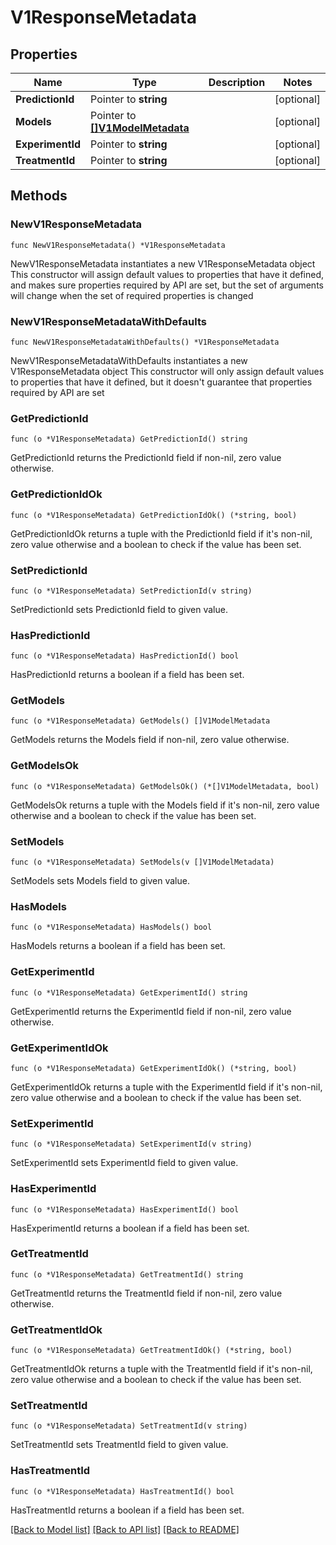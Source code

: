 # V1ResponseMetadata

## Properties

Name | Type | Description | Notes
------------ | ------------- | ------------- | -------------
**PredictionId** | Pointer to **string** |  | [optional] 
**Models** | Pointer to [**[]V1ModelMetadata**](V1ModelMetadata.md) |  | [optional] 
**ExperimentId** | Pointer to **string** |  | [optional] 
**TreatmentId** | Pointer to **string** |  | [optional] 

## Methods

### NewV1ResponseMetadata

`func NewV1ResponseMetadata() *V1ResponseMetadata`

NewV1ResponseMetadata instantiates a new V1ResponseMetadata object
This constructor will assign default values to properties that have it defined,
and makes sure properties required by API are set, but the set of arguments
will change when the set of required properties is changed

### NewV1ResponseMetadataWithDefaults

`func NewV1ResponseMetadataWithDefaults() *V1ResponseMetadata`

NewV1ResponseMetadataWithDefaults instantiates a new V1ResponseMetadata object
This constructor will only assign default values to properties that have it defined,
but it doesn't guarantee that properties required by API are set

### GetPredictionId

`func (o *V1ResponseMetadata) GetPredictionId() string`

GetPredictionId returns the PredictionId field if non-nil, zero value otherwise.

### GetPredictionIdOk

`func (o *V1ResponseMetadata) GetPredictionIdOk() (*string, bool)`

GetPredictionIdOk returns a tuple with the PredictionId field if it's non-nil, zero value otherwise
and a boolean to check if the value has been set.

### SetPredictionId

`func (o *V1ResponseMetadata) SetPredictionId(v string)`

SetPredictionId sets PredictionId field to given value.

### HasPredictionId

`func (o *V1ResponseMetadata) HasPredictionId() bool`

HasPredictionId returns a boolean if a field has been set.

### GetModels

`func (o *V1ResponseMetadata) GetModels() []V1ModelMetadata`

GetModels returns the Models field if non-nil, zero value otherwise.

### GetModelsOk

`func (o *V1ResponseMetadata) GetModelsOk() (*[]V1ModelMetadata, bool)`

GetModelsOk returns a tuple with the Models field if it's non-nil, zero value otherwise
and a boolean to check if the value has been set.

### SetModels

`func (o *V1ResponseMetadata) SetModels(v []V1ModelMetadata)`

SetModels sets Models field to given value.

### HasModels

`func (o *V1ResponseMetadata) HasModels() bool`

HasModels returns a boolean if a field has been set.

### GetExperimentId

`func (o *V1ResponseMetadata) GetExperimentId() string`

GetExperimentId returns the ExperimentId field if non-nil, zero value otherwise.

### GetExperimentIdOk

`func (o *V1ResponseMetadata) GetExperimentIdOk() (*string, bool)`

GetExperimentIdOk returns a tuple with the ExperimentId field if it's non-nil, zero value otherwise
and a boolean to check if the value has been set.

### SetExperimentId

`func (o *V1ResponseMetadata) SetExperimentId(v string)`

SetExperimentId sets ExperimentId field to given value.

### HasExperimentId

`func (o *V1ResponseMetadata) HasExperimentId() bool`

HasExperimentId returns a boolean if a field has been set.

### GetTreatmentId

`func (o *V1ResponseMetadata) GetTreatmentId() string`

GetTreatmentId returns the TreatmentId field if non-nil, zero value otherwise.

### GetTreatmentIdOk

`func (o *V1ResponseMetadata) GetTreatmentIdOk() (*string, bool)`

GetTreatmentIdOk returns a tuple with the TreatmentId field if it's non-nil, zero value otherwise
and a boolean to check if the value has been set.

### SetTreatmentId

`func (o *V1ResponseMetadata) SetTreatmentId(v string)`

SetTreatmentId sets TreatmentId field to given value.

### HasTreatmentId

`func (o *V1ResponseMetadata) HasTreatmentId() bool`

HasTreatmentId returns a boolean if a field has been set.


[[Back to Model list]](../README.md#documentation-for-models) [[Back to API list]](../README.md#documentation-for-api-endpoints) [[Back to README]](../README.md)


